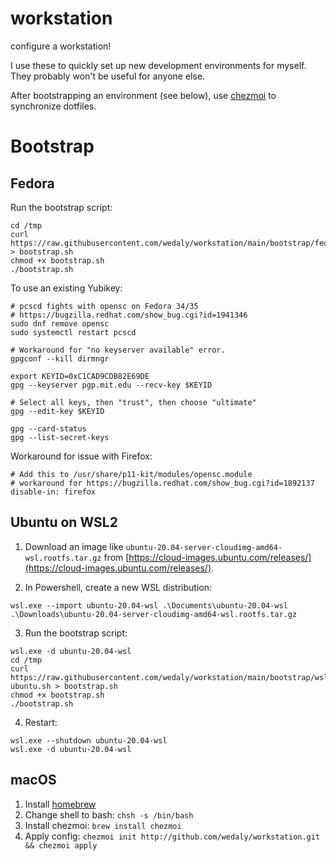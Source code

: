 # workstation
configure a workstation!

I use these to quickly set up new development environments for myself. They probably won't be useful for anyone else.

After bootstrapping an environment (see below), use [chezmoi](https://github.com/twpayne/chezmoi) to synchronize dotfiles.

# Bootstrap

## Fedora

Run the bootstrap script:
```
cd /tmp
curl https://raw.githubusercontent.com/wedaly/workstation/main/bootstrap/fedora.sh > bootstrap.sh
chmod +x bootstrap.sh
./bootstrap.sh
```

To use an existing Yubikey:
```
# pcscd fights with opensc on Fedora 34/35
# https://bugzilla.redhat.com/show_bug.cgi?id=1941346
sudo dnf remove opensc
sudo systemctl restart pcscd

# Workaround for "no keyserver available" error.
gpgconf --kill dirmngr

export KEYID=0xC1CAD9CDB82E69DE
gpg --keyserver pgp.mit.edu --recv-key $KEYID

# Select all keys, then "trust", then choose "ultimate"
gpg --edit-key $KEYID

gpg --card-status
gpg --list-secret-keys
```

Workaround for issue with Firefox:
```
# Add this to /usr/share/p11-kit/modules/opensc.module
# workaround for https://bugzilla.redhat.com/show_bug.cgi?id=1892137
disable-in: firefox
```

## Ubuntu on WSL2

1. Download an image like `ubuntu-20.04-server-cloudimg-amd64-wsl.rootfs.tar.gz` from [https://cloud-images.ubuntu.com/releases/](https://cloud-images.ubuntu.com/releases/).

2. In Powershell, create a new WSL distribution:
```
wsl.exe --import ubuntu-20.04-wsl .\Documents\ubuntu-20.04-wsl .\Downloads\ubuntu-20.04-server-cloudimg-amd64-wsl.rootfs.tar.gz
```

3. Run the bootstrap script:
```
wsl.exe -d ubuntu-20.04-wsl
cd /tmp
curl https://raw.githubusercontent.com/wedaly/workstation/main/bootstrap/wsl-ubuntu.sh > bootstrap.sh
chmod +x bootstrap.sh
./bootstrap.sh
```

4. Restart:
```
wsl.exe --shutdown ubuntu-20.04-wsl
wsl.exe -d ubuntu-20.04-wsl
```

## macOS

1. Install [homebrew](https://docs.brew.sh/Installation)
2. Change shell to bash: `chsh -s /bin/bash`
3. Install chezmoi: `brew install chezmoi`
4. Apply config: `chezmoi init http://github.com/wedaly/workstation.git && chezmoi apply`
